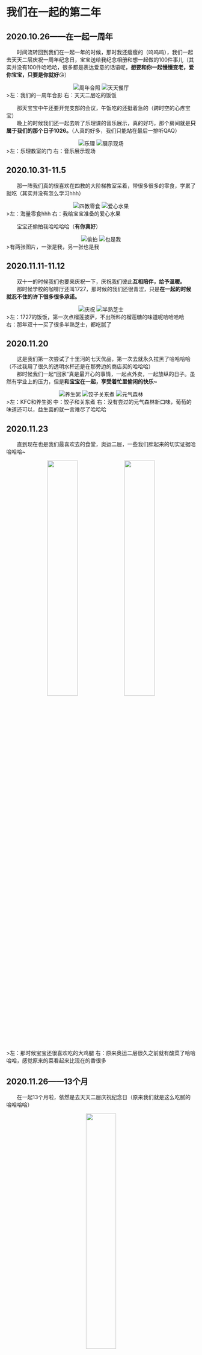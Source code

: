 # 我们在一起的第二年
## 2020.10.26——在一起一周年
&emsp;&emsp;时间流转回到我们在一起一年的时候，那时我还瘦瘦的（呜呜呜），我们一起去天天二层庆祝一周年纪念日，宝宝送给我纪念相册和想一起做的100件事儿（其实并没有100件哈哈哈，很多都是表达爱意的话语呢，**想要和你一起慢慢变老，爱你宝宝，只要是你就好**😘）
<div style="text-align:center">
  <img src="https://raw.githubusercontent.com/tlc191026/tlc191026.github.io/master/img/second/2020.10.26周年合照.jpg" alt="周年合照" style="max-width:40%; display:inline-block">
  <img src="https://raw.githubusercontent.com/tlc191026/tlc191026.github.io/master/img/second/2020.10.26天天餐厅.jpg" alt="天天餐厅" style="max-width:40%; display:inline-block">
</div>
>左：我们的一周年合影 右：天天二层吃的饭饭  

&emsp;&emsp;那天宝宝中午还要开党支部的会议，午饭吃的还挺着急的（跨时空的心疼宝宝）  
&emsp;&emsp;晚上的时候我们还一起去听了乐理课的音乐展示，真的好巧，那个房间就是**只属于我们的那个日子1026。**（人真的好多，我们只能站在最后一排听QAQ）
<div style="text-align:center">
  <img src="https://raw.githubusercontent.com/tlc191026/tlc191026.github.io/master/img/second/2020.10.26乐理.jpg" alt="乐理" style="max-width:40%; display:inline-block">
  <img src="https://raw.githubusercontent.com/tlc191026/tlc191026.github.io/master/img/second/2020.10.26展示现场.jpg" alt="展示现场" style="max-width:40%; display:inline-block">
</div>
>左：乐理教室的门 右：音乐展示现场

## 2020.10.31-11.5
&emsp;&emsp;那一阵我们真的很喜欢在四教的大阶梯教室呆着，带很多很多的零食，学累了就吃（其实并没有怎么学习hhh）
<div style="text-align:center">
  <img src="https://raw.githubusercontent.com/tlc191026/tlc191026.github.io/master/img/second/2020.10.31-11.5四教零食.jpg" alt="四教零食" style="max-width:30%; display:inline-block">
  <img src="https://raw.githubusercontent.com/tlc191026/tlc191026.github.io/master/img/second/2020.10.31-11.5爱心水果.jpg" alt="爱心水果" style="max-width:40%; display:inline-block">
</div>
>左：海量零食hhh 右：我给宝宝准备的爱心水果

&emsp;&emsp;宝宝还偷拍我哈哈哈哈（**有你真好**）
<div style="text-align:center">
  <img src="https://raw.githubusercontent.com/tlc191026/tlc191026.github.io/master/img/second/2020.10.31-11.5偷拍.jpg" alt="偷拍" style="max-width:40%; display:inline-block">
  <img src="https://raw.githubusercontent.com/tlc191026/tlc191026.github.io/master/img/second/2020.10.31-11.5也是我.jpg" alt="也是我" style="max-width:40%; display:inline-block">
</div>
>有两张图片，一张是我，另一张也是我

## 2020.11.11-11.12
&emsp;&emsp;双十一的时候我们也要来庆祝一下，庆祝我们彼此**互相陪伴，给予温暖。**  
&emsp;&emsp;那时候学校的咖啡厅还叫1727，那时候的我们还很青涩，只是**在一起的时候就忍不住的许下很多很多承诺。**
<div style="text-align:center">
  <img src="https://raw.githubusercontent.com/tlc191026/tlc191026.github.io/master/img/second/2020.11.11-11.12庆祝.jpg" alt="庆祝" style="max-width:40%; display:inline-block">
  <img src="https://raw.githubusercontent.com/tlc191026/tlc191026.github.io/master/img/second/2020.11.11-11.12半熟芝士.jpg" alt="半熟芝士" style="max-width:40%; display:inline-block">
</div>
>左：1727的饭饭，第一次点榴莲披萨，不出所料的榴莲糖的味道呢哈哈哈哈  
右：那年双十一买了很多半熟芝士，都吃腻了

## 2020.11.20
&emsp;&emsp;这是我们第一次尝试了十里河的七天优品，第一次去就永久拉黑了哈哈哈哈（不过我用了很久的透明水杯还是在那旁边的商店买的哈哈哈）  
&emsp;&emsp;那时候我们一起“回家”真是最开心的事情，一起点外卖，一起放纵的日子。虽然有学业上的压力，但是**和宝宝在一起，享受着忙里偷闲的快乐~**
<div style="text-align:center">
  <img src="https://raw.githubusercontent.com/tlc191026/tlc191026.github.io/master/img/second/2020.11.20养生粥.jpg" alt="养生粥" style="max-width:30%; display:inline-block">
  <img src="https://raw.githubusercontent.com/tlc191026/tlc191026.github.io/master/img/second/2020.11.20饺子关东煮.jpg" alt="饺子关东煮" style="max-width:30%; display:inline-block">
  <img src="https://raw.githubusercontent.com/tlc191026/tlc191026.github.io/master/img/second/2020.11.20元气森林.jpg" alt="元气森林" style="max-width:23%; display:inline-block">
</div>
>左：KFC和养生粥  
中：饺子和关东煮  
右：没有尝过的元气森林新口味，葡萄的味道还可以，益生菌的就一言难尽了哈哈哈

## 2020.11.23
&emsp;&emsp;直到现在也是我们最喜欢去的食堂，奥运二层，一些我们胖起来的切实证据哈哈哈哈~
<center>
    <img src = "http://r.photo.store.qq.com/psc?/V13biTRq036Exl/bqQfVz5yrrGYSXMvKr.cqbJL2gOv*ovSJWE0MPU2jwezBP2IPEWhS3c*rbD.ZLxFnBzHeUMsOojaGmPUkoleyQIruU5RWOyNuhZrlNBOmVY!/r" width = "40%">
    <img src = "http://r.photo.store.qq.com/psc?/V13biTRq036Exl/bqQfVz5yrrGYSXMvKr.cqbJL2gOv*ovSJWE0MPU2jwe9eUTS0D*PtLhqkiRX93nfPIshG*bpU1CUWm5VMISbslNJLyvJKCyzTpZshKRRfik!/r" width = "40%">
</center>
>左：那时候宝宝还很喜欢吃的大鸡腿  
右：原来奥运二层很久之前就有酸菜了哈哈哈哈，感觉原来的菜看起来比现在的香很多

## 2020.11.26——13个月
&emsp;&emsp;在一起13个月啦，依然是去天天二层庆祝纪念日（原来我们就是这么吃腻的哈哈哈哈）
<center>
    <img src = "http://r.photo.store.qq.com/psc?/V13biTRq036Exl/bqQfVz5yrrGYSXMvKr.cqa5QWYTK0cE2zxCpHp3MiStAHNEvn*fNhPHIb.iVVc4H.A4ZivDC2PcbD1nCiIvYUx33INZ3lWP2BulbMwu9mnk!/r" width = "40%">
</center>
>京酱肉丝还不错，不过是甜口的

## 2020.11.27
&emsp;&emsp;送宝宝回家，在昌平东关的京嘴儿一起吃晚饭，之后在那里发生了很多故事呢。
<center>
    <img src = "http://r.photo.store.qq.com/psc?/V13biTRq036Exl/bqQfVz5yrrGYSXMvKr.cqa5QWYTK0cE2zxCpHp3MiSskWML.6GJDKaSK2L5CAGRz279oolDLO*WyOrxYpeJhkcUelOd.*hUYB.Rc0IXyPXE!/r" width = "40%">
</center>
>我还挺喜欢吃炸鸡腿的哈哈哈哈，记得当时宝宝很想吃煎饼，刚好它那儿就有！

## 2020.12.4-12.6
&emsp;&emsp;回家happy哈哈哈哈，距离上一次的时间很近，是我们当时最喜欢去的盒子阳光大床，**一张小圆桌，创造了无数美好的回忆~**
<center>
    <img src = "http://r.photo.store.qq.com/psc?/V13biTRq036Exl/bqQfVz5yrrGYSXMvKr.cqa5QWYTK0cE2zxCpHp3MiSt8hAWpc1rv*ZlasxtGSPzzHIC6P9hvn4byGTn0Aphi7gD3wCWxttG7Gb1870GRGh0!/r" width = "45.5%">
    <img src = "http://r.photo.store.qq.com/psc?/V13biTRq036Exl/bqQfVz5yrrGYSXMvKr.cqZ*qcK5vasiDtPXMlYPjI*Ha9D3c2xCstqKDtnKvDZw6NXboPe15VYJVKxcp1uymVBWH3kxwXIv8*LJgC.nELOc!/r" width = "45.5%"><br/>
    <img src = "http://r.photo.store.qq.com/psc?/V13biTRq036Exl/bqQfVz5yrrGYSXMvKr.cqZ*qcK5vasiDtPXMlYPjI*EQ.mrNgyYZV1iy74pmlLBbPihbNaZ0prO3V1qN2IQoOfUdG1*qJZLF1LLJ7eKo.SM!/r" width = "30%">
    <img src = "http://r.photo.store.qq.com/psc?/V13biTRq036Exl/bqQfVz5yrrGYSXMvKr.cqZ*qcK5vasiDtPXMlYPjI*GfswmxySj2tIdP.YN.esnbDo0K4rPYW.5H5hix01cb6cQc8wvdpum5BQUnlIJAcgQ!/r" width = "30%">
    <img src = "http://r.photo.store.qq.com/psc?/V13biTRq036Exl/bqQfVz5yrrGYSXMvKr.cqZ*qcK5vasiDtPXMlYPjI*FBXfHClG1LBu6zSiYTcyur.UTqQyH*gfvVoKHKp8aaZN3DxCY7vuQyXR8FFWlsE5c!/r" width = "30%">
</center>
>左上：最喜欢吃的极度披萨，榴莲披萨yyds  
右上：猜猜是哪个大冤种花了100元买了一盒草莓，原来是我们自己哈哈哈  
左下：关东煮和麻辣烫！冬天就是要吃点热热带汤的嘻嘻~  
下中：炸鸡和鸡肉卷，最近宝宝还馋鸡肉卷了，但是那间店找不到了😭  
右下：甜品和奶茶，这家店一般般啦，还是后来在昌平点的那个榴莲千层好吃！

## 2020.12.7
&emsp;&emsp;平平无奇的日子我们也会想个理由一起去吃顿好的，因为**和宝宝在一起的每一天都值得纪念！**
<center>
    <img src = "http://r.photo.store.qq.com/psc?/V13biTRq036Exl/bqQfVz5yrrGYSXMvKr.cqcCabuX.Daqxf2SAMzJf473YA9RZ*4YsL9y75*OwjX.s9wg.DEfhOxgo4*acjFHPysFjbW7Sj9ShPsFc2CQYx6I!/r" width = "40%">
</center>
>素丸子，酸汤肥牛和红烧排骨，宝宝很喜欢红烧排骨里的笋哈哈哈哈

## 2020.12.26——14个月
&emsp;&emsp;在一起14个月啦，虽然没有在空间上在一起，但是我感觉**我们的灵魂早已跨过了漫长的路途交织在一起~**
<center>
    <img src = "https://kssh2thumb.xmssdn.micloud.mi.com/2/1595215017082/get_thumbnail?sig=bmUY_9nSTxG1_JFbpbzSFqpfItM&data=cLPBvBHQyjPQv-TxzZIMppigk-tQyQRAu6L9TqHmOMTEIPUIDaLu95FxHtdOvXmpURYEVG6I9oP4ROnik3ZvL4_AuIE7NLcfUanuxpJdA-rYpFUNrNwPXm3kRV1DsnsAeC2Unu-8r9El8W2KYzqdTLx8STbWF3kVBcodggOG9eOpD9lK5S1Onrsn1AeS_HR5bZb63dd49nft35e6lt3CFQgVQOo7z2mb3zeXJkuzQdyB6MEY54s-il7HTkuHqsa_yFqSyt-Mt-oLskOZTRnEuh2Q1mvC7e4HTLSXrT7bSSKakBHr1GJQ4Vcg4LK0cDELiOqC4y5VwvE&ts=1666831718939&w=1080&h=1080&r=0&_cachekey=4dea55c7074ca0a6dc3680af8047843f" width = "30%">
</center>
>我们一起研究qq视频的搞怪特效哈哈哈哈哈

## 2021.2.15  
 &emsp;&emsp;宝宝第一次见我的哥哥嫂嫂们，那时候我就已经下定决心这辈子都要和宝宝在一起（我记得我没有和宝宝说过，那时候我的哥哥们问我是不是认真的想走下去，我特别坚定的说是哈哈哈哈）
<center>
    <img src = "http://r.photo.store.qq.com/psc?/V13biTRq036Exl/bqQfVz5yrrGYSXMvKr.cqfSAvdBGHxgM1GZKEuXes7Z7vx4VlYS2JAz8p3GjSHV.el3oJ9HwsSbkLMeUGIcCnC8dbhyfgSot4Uif0cwOjPM!/r" width = "40%">
    <img src = "http://r.photo.store.qq.com/psc?/V13biTRq036Exl/bqQfVz5yrrGYSXMvKr.cqfSAvdBGHxgM1GZKEuXes7b2OGkIIbUWY3Fv57MnrWydBeJnoFIDvs56iyUgV3P9EhqvdmLyUT7M4ZZu82sk7X0!/r" width = "40%">    
</center>
>左：这是我哥哥的店旁边的那条街，人群熙熙攘攘，市井气息非常的浓郁，就仿佛我们也是融入其中的一部分，一对老夫老妻hhh
右：下午我们还一起去唱了歌（绝美宝宝，斯哈斯哈）

## 2021.2.18
&emsp;&emsp;那段时间我们在过年的氛围中，还没有那么大的考研压力，每天都过得无忧无虑好不开心。娜娜带着咱们一起玩起了吃鸡，宝宝被带的瘾还挺大的哈哈哈，几乎每天都要玩。
<center>
    <img src = "http://r.photo.store.qq.com/psc?/V13biTRq036Exl/bqQfVz5yrrGYSXMvKr.cqRzIwvWLGesVMhdGamjDS5ZfCjo1a7hj1GK6P.ofF6uczsZPabrKhofyt6RmPK*Ga844qPSs.cJGpcwZ822Bu*c!/r" width = "50%">
</center>
>我们在双人合作中第一次吃鸡！（卧龙凤雏请求出战哈哈哈哈）

## 2021.2.21
&emsp;&emsp;一起去滑雪喽！也是我第一次去滑雪，拍了很多好看的照片，以后我们还要一起征服更多的雪场hhh（连中级场摔倒了都要宝宝扶起来的桐桐突然豪言壮志哈哈哈）
<center>
    <img src = "http://r.photo.store.qq.com/psc?/V13biTRq036Exl/bqQfVz5yrrGYSXMvKr.cqdOYA4mlAllhfqmWqdibuXhu2YBAMnWVv.UIxmDQgUhLhMQeHWOdDTkyIUuL3D60c8XWWgUDifjd5.QPXpGKEho!/r" width = "40%">
    <img src = "http://r.photo.store.qq.com/psc?/V13biTRq036Exl/bqQfVz5yrrGYSXMvKr.cqWIKhzIMSSvCfhQLhID9WYIaVvTHRTfhZ4ZtAWq*8A6.c8rGRuGeIyRXI45c6zEn*iIE8Tq4HPgbmEzIrLP7YG0!/r" width = "40%">    
</center>
>我们在滑雪场的合照，被太阳照着睁不开眼睛哈哈哈哈哈🤣

## 2021.2.28
&emsp;&emsp;给宝宝买的爱心辣条礼包（没想到宝宝很快就吃完了😂）
<center>
    <img src = "http://r.photo.store.qq.com/psc?/V13biTRq036Exl/bqQfVz5yrrGYSXMvKr.cqa7fk6OBhjxAxSVKvkp3IvSYVeyW7rGh1GkR4JJzbEjX4uyH2ycC9s7Kg2KP3KyUnUGFu8u367e2xqKgTYwYJME!/r" width = "50%">
</center>
>卫龙辣条大礼包👍

## 2021.3.21
&emsp;&emsp;在一起512天，我非要说是二进制的整数，要庆祝一下，就拉着宝宝来天天二层吃饭饭啦哈哈哈哈哈～
<center>
    <img src = "http://r.photo.store.qq.com/psc?/V13biTRq036Exl/bqQfVz5yrrGYSXMvKr.cqcCabuX.Daqxf2SAMzJf472AuD7jOs3Vvl0KVjjJMJbPUwtFiu.s2vVkTt517QYxF59VEbTxJLxEQTd5aGFXS10!/r" width = "10.1%">
    <img src = "http://r.photo.store.qq.com/psc?/V13biTRq036Exl/bqQfVz5yrrGYSXMvKr.cqcCabuX.Daqxf2SAMzJf470bDpp.Q0HAKnpa47qtRN7W2i3cyIv9IdATnBURBY9ngyhKhzX9ZBVQATR7az8dne4!/r" width = "50%">
</center>
>第一次也是最后一次吃天天二层的烧烤

## 2021.3.26－3.28——17个月
&emsp;&emsp;回家喽，庆祝在一起17个月，点外卖看剧的快乐时光  
&emsp;&emsp;这也是我们第一次来如家华驿，直接种草，之后也来了不少次
<center>
    <img src = "http://r.photo.store.qq.com/psc?/V13biTRq036Exl/bqQfVz5yrrGYSXMvKr.cqcZkFiXcZkAusGF1.AzQPl2uf4YL765A5MR3I6VjNnQaQY9Ayi5HN5eplyBdf.XyUWS.XDgubhOhofbZdWdvARU!/r" width = "40%">
    <img src = "http://r.photo.store.qq.com/psc?/V13biTRq036Exl/bqQfVz5yrrGYSXMvKr.cqcZkFiXcZkAusGF1.AzQPl0mSD2IFbJ0LTZkOCeSBmF650b5btxiXX.*HfdbDqYxMNvhqol*Q*Tez37G3L0Pli8!/r" width = "40%"></br>
    <img src = "http://r.photo.store.qq.com/psc?/V13biTRq036Exl/bqQfVz5yrrGYSXMvKr.cqcZkFiXcZkAusGF1.AzQPl14WG0sabUvGw1ex51oPWzF0zsp.91htqvBtOzF5TOaIUUqjoqAHBL3vUBAJxJDM7w!/r" width = "40%">
    <img src = "http://r.photo.store.qq.com/psc?/V13biTRq036Exl/bqQfVz5yrrGYSXMvKr.cqcZkFiXcZkAusGF1.AzQPl1ErRqvwaMLmJvkibsefXV9NJkGBRg3NST05XrcYiLWssFu0GRZr8R53CXXrtXx52U!/r" width = "40%">
</center>

## 2021.3.28——520天
&emsp;&emsp;庆祝在一起520天！  
&emsp;&emsp;去1727吃饭饭啦～
<center>
    <img src = "http://r.photo.store.qq.com/psc?/V13biTRq036Exl/bqQfVz5yrrGYSXMvKr.cqdtCaFeZ.6jtvdinfX2Fb1H07WY4sIODYvTJEQx82zZT9p322RwIrxYsrGHTCmh78kPu2ELm5MIOmd.Jq7r4zUQ!/r" width = "50%">
</center>
>最爱的蘑菇汉堡，和蘑菇鸡肉欧姆蕾！不过再也吃不到了😭

## 2021.3.29——521天
&emsp;&emsp;萨纳河畔，左岸的咖啡。你手一杯，品尝我的美。留下唇印的嘴🎶  
&emsp;&emsp;花店玫瑰，名字写错谁。告白气球，飞吹到对街。微笑在天上飞🎶（老实说，是不是跟着唱了起来哈哈哈哈）  
&emsp;&emsp;在一起521天啦！！！  
&emsp;&emsp;给宝宝了一个小惊喜，第一次送宝宝玫瑰花。（虽然她送了我玫瑰花，但昨晚我真的没睡她🎶脑海里咋都是奇怪的音乐闪过哈哈哈哈哈哈）  
<center>
    <img src = "http://r.photo.store.qq.com/psc?/V13biTRq036Exl/bqQfVz5yrrGYSXMvKr.cqVqUH5WUirKJSc9POC.*58DrIweY6Z*Md9hPCYtGwwC0i5fawwwtDgSSMgguD*XX0h5agmlY*Knf0mPkJFaSe6k!/r" width = "40%">
    <img src = "http://r.photo.store.qq.com/psc?/V13biTRq036Exl/bqQfVz5yrrGYSXMvKr.cqfSAvdBGHxgM1GZKEuXes7Yr65kjlAk*322BT3QavMUiRVX8NXhUjV0EsXSd0gUL6IwXYpSfYvZbZf297.AqBSQ!/r" width = "40%">    
</center>
>左：第一次给宝宝送玫瑰花，宝宝说之后再也不要买了🤣  
右：味多美小熊猫蛋糕，味道还不错

## 2021.4.2
&emsp;&emsp;芜湖，送宝宝回家啦。在东关的味多美买了樱花新品~
<center>
    <img src = "http://r.photo.store.qq.com/psc?/V13biTRq036Exl/bqQfVz5yrrGYSXMvKr.cqfSAvdBGHxgM1GZKEuXes7ZgKYsW1HE4be3EcZ8M0ny23ij8u47rPDL6psW6eJN6.6CQVVdnVPPTbAFNeN9SkK8!/r" width = "50%">
</center>
>味多美的樱花🌸制品一点也不好吃😭

## 2021.4.6
&emsp;&emsp;第二次打卡action咖啡厅，吃到了好吃的牛排~
<center>
    <img src = "http://r.photo.store.qq.com/psc?/V13biTRq036Exl/bqQfVz5yrrGYSXMvKr.cqRzIwvWLGesVMhdGamjDS5YoAgZd09ReFE4oO0rpsy7vArKni2WtZp4CyM1cP4JZ1OAU3Vn8gML4ygwX8KjDu0U!/r" width = "30%">
    <img src = "http://r.photo.store.qq.com/psc?/V13biTRq036Exl/bqQfVz5yrrGYSXMvKr.cqRzIwvWLGesVMhdGamjDS5Yvjje5C4IbUxHmp9AJoyIDOVZa2j82Vr2n.yytjO6B9SIIZIc30yyaGtFiLdxSbo8!/r" width = "30%"></br>
    <img src = "http://r.photo.store.qq.com/psc?/V13biTRq036Exl/bqQfVz5yrrGYSXMvKr.cqRzIwvWLGesVMhdGamjDS5ZvQqdcJcdWKLA6Qjxe4Fqi5pUu73efEpQdhyai7hVLoLymtnOHXSo*jNEtuYYNkRk!/r" width = "60%"></br>
    <img src = "http://r.photo.store.qq.com/psc?/V13biTRq036Exl/bqQfVz5yrrGYSXMvKr.cqRzIwvWLGesVMhdGamjDS5YRdzMEKyKXszpXAYuREcjKgNQGDHA6AAeZor6JqsEQfNFWQif5vydDQU78IyflhEI!/r" width = "30%">
    <img src = "http://r.photo.store.qq.com/psc?/V13biTRq036Exl/bqQfVz5yrrGYSXMvKr.cqa6q63IMXi9MPF2fCYH0ibZQiJArHaPaRVzbewY7xv.uO6CwM.v7i40gEPTujf7HqvJZAO4fTKb3hh.KTFwYzx0!/r" width = "30%"></br>
    <img src = "http://r.photo.store.qq.com/psc?/V13biTRq036Exl/bqQfVz5yrrGYSXMvKr.cqa6q63IMXi9MPF2fCYH0ibbtKHaanVJcprJwcxmQGf.xtz*rQNYU*dfyyTQnjqWsZlIckiKdxB6T8R.yLaSWFk8!/r" width = "30%">
    <img src = "http://r.photo.store.qq.com/psc?/V13biTRq036Exl/bqQfVz5yrrGYSXMvKr.cqa6q63IMXi9MPF2fCYH0ibbYT2c32j.j0NdEYFWGiwpaPQJSREC5Sik6zbdbHPnunGWH0L8frmMLL8wDLqFQ758!/r" width = "30%">
</center>
>他家的小食拼盘给的量真的很多，而且味道相当不错呢~

## 2021.4.13
&emsp;&emsp;美食园二层的炒酸奶，那天咱们坐在那儿等了一个小时才吃上hhh
<center>
    <img src = "http://r.photo.store.qq.com/psc?/V13biTRq036Exl/bqQfVz5yrrGYSXMvKr.cqRzIwvWLGesVMhdGamjDS5bRiCOIGs49VJ*ZzYxB1YZtJYN4dNQUz4MIxoS.HrYnj51j48cGad2bdSak2ynmmXs!/r" width = "20%">
</center>
>美味值得等待！之后宝宝经常会馋炒酸奶哈哈哈哈

## 2021.4.26——18个月
&emsp;&emsp;18个月啦，我们还是选择了去天天二层庆祝哈哈哈哈，熟悉的番茄牛腩
<center>
    <img src = "http://r.photo.store.qq.com/psc?/V13biTRq036Exl/bqQfVz5yrrGYSXMvKr.cqbfbdWZjmHAZOziCxGOxhY0nZDO5Qv6PvJPhi2F5ujKfj3NRXLionAvgp8LmyyYKyXppQXl6jU34GhX3Nu8RCko!/r" width = "50%">
</center>
>还有我超喜欢的素丸子！

## 2021.5.7-5.9
&emsp;&emsp;第一次去尝试喆啡，下了地铁之后走了好远，不过环境确实很不错呢~
<center>
    <img src = "http://r.photo.store.qq.com/psc?/V13biTRq036Exl/bqQfVz5yrrGYSXMvKr.cqSylFewQZtHXl2XCWFvNuAooSEsYxkjuYJPm1cKsXImT3qG52Wm36z0EcVPqNN0cT5b981tp0*1IFyG*LEYpBJM!/r" width = "40%">
    <img src = "http://r.photo.store.qq.com/psc?/V13biTRq036Exl/bqQfVz5yrrGYSXMvKr.cqeplIz7Dh3SI36NF.9wt5jlsfez*ORtLXDqOojGrwQ6lJiIgEpRH6FcR7rBmLoJ5HV**fwTB7j9VZgSZq6SxJxQ!/r" width = "40%">
    <img src = "http://r.photo.store.qq.com/psc?/V13biTRq036Exl/bqQfVz5yrrGYSXMvKr.cqeplIz7Dh3SI36NF.9wt5jm.rTYVoTQfVMPKAmMm7a.xi8iipyVumEgveImDhUXYbpGs*QRbNeTgy8u*MbdIDjA!/r" width = "8.1%"><br/>
    <img src = "http://r.photo.store.qq.com/psc?/V13biTRq036Exl/bqQfVz5yrrGYSXMvKr.cqeplIz7Dh3SI36NF.9wt5jnR.ukiN2MJ2xF5w*qpOO*qAuZlVKBpDPEDQYKM6Xb65MAEnYcMvR16.m2Bs1nWSdA!/r" width = "45%">
    <img src = "http://r.photo.store.qq.com/psc?/V13biTRq036Exl/bqQfVz5yrrGYSXMvKr.cqeplIz7Dh3SI36NF.9wt5jmxpO7emRKsY924EeYjl4D52lXGKhJWrZL2fOmIZ.KWEnnVJbLtZ2YEWytRXUEh0eg!/r" width = "45%"><br/>
    <img src = "http://r.photo.store.qq.com/psc?/V13biTRq036Exl/bqQfVz5yrrGYSXMvKr.cqeL1NDRyUeRIlTQteG9kW6b1Y7E.KcubsQJMDB8TVJ0S1zan5pgF7uoxXcLpCYI7ixA7MWpdM90rO3lgXIQNeWw!/r" width = "45%">
    <img src = "http://r.photo.store.qq.com/psc?/V13biTRq036Exl/bqQfVz5yrrGYSXMvKr.cqeL1NDRyUeRIlTQteG9kW6Y595cJgoqVD0L1rEz24U1bPihr9WFb97rgM0QGZvqrcOkc4UdJGPzS4Al9lVyycjo!/r" width = "45%">
</center>
>放纵的日子真让人怀念呀，我们还去护国寺小吃喝了豆汁儿吃了焦圈~

## 2021.5.16
&emsp;&emsp;我们似乎发现了省钱小妙招，又去了另一家喆啡哈哈哈哈，这家就是那个双床有床特别好的那个
<center>
    <img src = "http://r.photo.store.qq.com/psc?/V13biTRq036Exl/bqQfVz5yrrGYSXMvKr.cqSylFewQZtHXl2XCWFvNuAqqGR688.APq4j4nwp4o1HSGsl*jIZTDT9.ExbskWocawgfbT.3Kantk2jKpQk.8xs!/r" width = "10.1%">
    <img src = "http://r.photo.store.qq.com/psc?/V13biTRq036Exl/bqQfVz5yrrGYSXMvKr.cqV1a6P.VeQPsNivHGhuqodQYG6mhxx8ukok5ZG6lKuuzOgqkMlKPXkCnuzCdtja4sLEmAjr6D7dx856cjX6537E!/r" width = "50%">    
</center>
>回学校的路上路过了麦当劳，宝宝馋了想吃甜筒哈哈哈哈

## 2021.5.17
&emsp;&emsp;勤劳小桐，爱心水果服务嘻嘻🥰
<center>
    <img src = "http://r.photo.store.qq.com/psc?/V13biTRq036Exl/bqQfVz5yrrGYSXMvKr.cqV1a6P.VeQPsNivHGhuqodQqTV8mPG9XS3*XXpu.Ah8z9M55ySJNrqYaBHISEJDCmTJ0ntYBWDV8AHJ8Ksex7NM!/r" width = "10.1%">
    <img src = "http://r.photo.store.qq.com/psc?/V13biTRq036Exl/bqQfVz5yrrGYSXMvKr.cqSylFewQZtHXl2XCWFvNuArV0KRpZR32UByyTnwMIwqS1oHybyMws5K6e6o0K3Hi6bYnb4zptP9o7WrcbQg53Sc!/r" width = "50%">    
</center>
>饭盒老演员了，一直用到了现在hhh

## 2021.5.19
&emsp;&emsp;一起去礼堂听相声，除了后来考研那一阵比较忙，传笑堂的相声咱们基本上每一次都不会落下~
<center>
    <img src = "http://r.photo.store.qq.com/psc?/V13biTRq036Exl/bqQfVz5yrrGYSXMvKr.cqSylFewQZtHXl2XCWFvNuAoUseMLNrSRCd76XZmc9NxASGvx9azbJF6NmQ8d9z0r2tOa0dCWvmTI09V7BY0do7A!/r" width = "50%">
</center>
>这一次还请到了知名相声演员，虽然我们都不知道他叫什么，但是精彩的演出都留存在了记忆里

## 2021.5.23
&emsp;&emsp;在昌平东关找到的相当不错的韩式烤肉，下次还要去那里吃！
<center>
    <img src = "http://r.photo.store.qq.com/psc?/V13biTRq036Exl/bqQfVz5yrrGYSXMvKr.cqXBvEYKVRnsM.YXCWcj6jMADx9Rjdp3XzXa5fud62LozwTgEjp6hB40HeP8qyYGQX2hbmddncKB1wRzzw6hmRxY!/r" width = "50%">
</center>
>这家店叫韩国肉先生，码住了！

## 2021.5.26——19个月
&emsp;&emsp;19个月的纪念日是我们和班长一起度过的，去火锅林吃火锅（这家火锅店宝宝评价最高的是小西红柿哈哈哈哈），还一起去KTV唱歌，**有宝宝陪伴在身边，无论干什么事情都会感到很开心啦~**
<center>
    <img src = "http://r.photo.store.qq.com/psc?/V13biTRq036Exl/bqQfVz5yrrGYSXMvKr.cqcZkFiXcZkAusGF1.AzQPl0RGBKOTaOQkAH5FUk0gM6fRNejyfBAZba7bvUkRfxRvY*d6sNXXzLzDbXAlcaxqAo!/r" width = "40%">
    <img src = "http://r.photo.store.qq.com/psc?/V13biTRq036Exl/bqQfVz5yrrGYSXMvKr.cqcZkFiXcZkAusGF1.AzQPl2T0MgCzmlGS0Iait*ySCXyOUDS0y*.swNBtYhg8Xd4QEfXdz9XiZ7ZTi4Jg3eQFDA!/r" width = "40%">    
</center>
>左：火锅林，辣锅是现炒的，特别的香  
右：告白气球，班长应该是吃饱了哈哈哈

## 2021.6.2
&emsp;&emsp;今天是喜欢宝宝的第1000天啦！！！一起来天天二层庆祝~
<center>
    <img src = "http://r.photo.store.qq.com/psc?/V13biTRq036Exl/bqQfVz5yrrGYSXMvKr.cqYlwqZpXc6O6BoaHhzW31B0nBFvrEOOjpHmW3PlaQrdGRScMDOEtrbe934ivczPAphv8SUyKCdaewedtI6tU*N4!/r" width = "50%">
</center>
>一不小心就点了三个小锅烧的菜哈哈哈哈

## 2021.6.6
&emsp;&emsp;来接宝宝会学校，在昌平东关的KFC吃晚饭，给宝宝带了我妈咪包的粽子~
<center>
    <img src = "http://r.photo.store.qq.com/psc?/V13biTRq036Exl/bqQfVz5yrrGYSXMvKr.cqWo0IbM5hztSV1Vt7E4HWz8ArfQhVZNaOHrwj5gM3jPEnZccNy9uTrK2uYnQkX4V493TVwOtFoneDYQWbWYdPW0!/r" width = "50%">
</center>
>宝宝说我妈咪包的粽子特别好吃，等之后端午节还要一起吃粽子~

## 2021.6.10
&emsp;&emsp;忙里偷闲又来听相声啦！宝宝当时还希望有机会我们可以登台演出，这个dream我记下啦，**总有一天一定会实现哒！**
<center>
    <img src = "http://r.photo.store.qq.com/psc?/V13biTRq036Exl/bqQfVz5yrrGYSXMvKr.cqe5jZMm3oSKH9XRUbu6OC4W7IPWlvYWUeSPcQPOSFDYoyB9qM9riut2CyCUZ1LTgkI43*rC8Yp3OblplxaovWzY!/r" width = "50%">
</center>

## 2021.6.20
&emsp;&emsp;听闻M记新品，遂往。酸笋汉堡味道极佳（宝宝评价之，爱螺蛳粉者必爱之）。杨枝甘露麦旋风宝宝不喜，故桐桐食之。
<center>
    <img src = "http://r.photo.store.qq.com/psc?/V13biTRq036Exl/bqQfVz5yrrGYSXMvKr.cqS7TNYBNEGMK31bAb3PULXJpXE8qf9alLAoUzoQhlEuGbUEvtcpy*J63DEoCe9welqnMfKFog.W6op*OlkzoKAE!/r" width = "10.1%">
    <img src = "http://r.photo.store.qq.com/psc?/V13biTRq036Exl/bqQfVz5yrrGYSXMvKr.cqS7TNYBNEGMK31bAb3PULXKZp4Mo2lNh4j942sDkCZq.Snt9PIM3XEDpZH3e3GVDTZlMTcfMeKrlK6NG9S7.uag!/r" width = "50%">    
</center>
>M记比开封菜要便宜不少，不过开封菜有我爱吃的吮指原味鸡，所以宝宝每次都会和我一起去开封菜哈哈哈，**爱你宝宝**

## 2021.6.26——20个月
&emsp;&emsp;**从前的时光走得慢，一生只够爱一个人。慢慢也觉得宝宝就是我人生中那个唯一，感觉就像在飞速流转的时间中撑起了一把伞，一把可以抵御岁月流逝，时光荏苒的保护伞，让我们的爱情在这个浮躁的社会里，慢慢的，纯真的走下去~**
<center>
    <img src = "http://r.photo.store.qq.com/psc?/V13biTRq036Exl/bqQfVz5yrrGYSXMvKr.cqZ*qcK5vasiDtPXMlYPjI*Evgi7yokkkWOBf0akLUuQDm8AdJAHwrAAa2xBdwsLr2NoekWt.c.6.v4OExiBb46c!/r" width = "50%">
</center>
>文绉绉的扯完了，这里是注释小桐。在透过盒子空间诺大的落地窗照射的阳光下，吃着我们最爱吃的极度披萨，幸福也不过如此吧~

## 2021.6.27
&emsp;&emsp;爱情就是和你在一起，一日三餐
<center>
    <img src = "http://r.photo.store.qq.com/psc?/V13biTRq036Exl/bqQfVz5yrrGYSXMvKr.cqdraC7vXg5OVHR*KXg9BQfAN6dDXWvk7IwqtLCV91jIQWWQChJTvOWqES9GXX*o9BmdMpcjghHCBb4JDGCT2fks!/r" width = "50%">
</center>
>罕见的我们能早起吃早餐哈哈哈

## 2021.7.2
&emsp;&emsp;第一次去欢乐谷垡头的汉庭，这里也成为了我们后来不二的选择
<center>
    <img src = "http://r.photo.store.qq.com/psc?/V13biTRq036Exl/bqQfVz5yrrGYSXMvKr.cqXGmYbh.CBjKBy2TbayftcTc*JharoUNFLrk92Xo8U4bkC3DG8A9piGP*R7Xufkx4vu0TinMVQsmmKml3EyPY3o!/r" width = "30%">
    <img src = "http://r.photo.store.qq.com/psc?/V13biTRq036Exl/bqQfVz5yrrGYSXMvKr.cqXGmYbh.CBjKBy2TbayftcS0Ok9jW.kT2I5BFJpYNBDBKvFvyZtxxyWZttsYZARzTirj5ZZ3TvtCmIoLq5ceEpk!/r" width = "30%">    
    <img src = "http://r.photo.store.qq.com/psc?/V13biTRq036Exl/bqQfVz5yrrGYSXMvKr.cqXGmYbh.CBjKBy2TbayftcSEHF9D8a.dfN1xZuLLZXJT5cUjPR9O4cFOE7ML0sHmDrFYJTC2m.H9Aqr3A85wo3o!/r" width = "30%">    
</center>
>楼下的南城香居然有麻小，果断下单，不过味道属实是一般

## 2021.7.3
&emsp;&emsp;突然馋天天二层的饺子了，虽然不是啥重要的纪念日，但是我们还是来天天二层庆祝哈哈哈
<center>
    <img src = "http://r.photo.store.qq.com/psc?/V13biTRq036Exl/bqQfVz5yrrGYSXMvKr.cqXGmYbh.CBjKBy2TbayftcTGfnVHbROWNaI6vEdCWDqZA3q.mgAvzKQ5JyJUajH3nH9zl885uSwwLRzlDOWezXY!/r" width = "50%">
</center>

## 2021.7.5
&emsp;&emsp;合生汇的一家蛋堡店，馋了好久，但是其实味道一般般
<center>
    <img src = "http://r.photo.store.qq.com/psc?/V13biTRq036Exl/bqQfVz5yrrGYSXMvKr.cqT9Rg90ocyz.X3cZtq7EiCu2hz2FOirzrdZDk9nZVk1g*88K1QBcB0QPJwUafF2403zyu5Cj3r7b156dVsYa6J4!/r" width = "50%">
</center>
>吐槽人格桐桐：怪不得现在已经开不下去啦，餐饮店美味和性价比才是最最重要的哈哈哈哈

## 2021.7.12-7.14
&emsp;&emsp;复习考研的日常
<center>
    <img src = "http://r.photo.store.qq.com/psc?/V13biTRq036Exl/bqQfVz5yrrGYSXMvKr.cqfRa3IPA8ubmA56iInE7k3GNEbV4dKFK3r2ytFTS3KN4WGu3WUUtG19F9zWeyB7vSsI0zmHaECvwTdj2APgXf5E!/r" width = "50%">
    <img src = "http://r.photo.store.qq.com/psc?/V13biTRq036Exl/bqQfVz5yrrGYSXMvKr.cqZolgpJuHmw1i5CNl2YkrcCz25RG7v*vE91unbkGvqEOfXfribKOcHt7thzLN3vbX.K2VzfxrgSoxIjU*t5CQjE!/r" width = "10.1%">    
</center>
<center>
    <img src = "http://r.photo.store.qq.com/psc?/V13biTRq036Exl/bqQfVz5yrrGYSXMvKr.cqZolgpJuHmw1i5CNl2YkrcAgA5iH.sexIoDLs6hXYZppyS1d8sayjff0cLsFeAkjVrSPQcSrUm2qgUZZvXeixc8!/r" width = "40%">
    <img src = "http://r.photo.store.qq.com/psc?/V13biTRq036Exl/bqQfVz5yrrGYSXMvKr.cqZolgpJuHmw1i5CNl2YkrcBxFS1Rb6z7NCsKF6KMNzsAV.SsOc8*kfcZX4SeZ*V7mxqGfleNVfggbtSGfg4MWEE!/r" width = "40%">
</center>
>复习考研的那段时间每天基本都在吃外卖，吃外卖的时候我们就一起看向往的生活、爱死机和b站up主的视频，感觉忙碌的考研复习的压力已经记不住多少了，但是和宝宝一起经历的快乐时光却永远的留在了记忆里~

## 2021.7.18
&emsp;&emsp;一起去798艺术区的care爱的博物馆打卡美食！几乎所有菜我都喜欢！！！
<center>
    <img src = "http://r.photo.store.qq.com/psc?/V13biTRq036Exl/bqQfVz5yrrGYSXMvKr.cqWgVBTovkRjw8DztKIHideL*XIvfCd8kZp5dB8u1rf5FTAw.csF1*wNlJVm7aV56PVWm0ZJ6y6sbvP7pO7s7PUg!/r" width = "30%">
    <img src = "http://r.photo.store.qq.com/psc?/V13biTRq036Exl/bqQfVz5yrrGYSXMvKr.cqWgVBTovkRjw8DztKIHideKaG8uYmx.Aaa4LFB3QjNy.Fi0AjevvkYo7TQSHdw.cXw2Lt5M3k8sDYL6Ctvsa*fY!/r" width = "30%"> 
    <img src = "http://r.photo.store.qq.com/psc?/V13biTRq036Exl/bqQfVz5yrrGYSXMvKr.cqWgVBTovkRjw8DztKIHideIDQ0uDij1JU65CMxELnYl8xsc1s79EvrV9ckb*80rVRAeG8WgP4Uxy2b1cFI.fbd8!/r" width = "30%"><br/>
    <img src = "http://r.photo.store.qq.com/psc?/V13biTRq036Exl/bqQfVz5yrrGYSXMvKr.cqU.YHbIkhEWNle1Ep6wE66QMl6Y7l9D1mrKioxCxw3cdt7dcjEoujpguexl8I213qPLYtPXgeu1Er1SLo4mL0MU!/r" width = "30%">
    <img src = "http://r.photo.store.qq.com/psc?/V13biTRq036Exl/bqQfVz5yrrGYSXMvKr.cqU.YHbIkhEWNle1Ep6wE66TQYoseQkfMel6ZEBvJ3AYLBHL86Wnj.8UjdGcbfBxVHHVmMi5att1AQ1K54Vi6JSk!/r" width = "30%"> 
    <img src = "http://r.photo.store.qq.com/psc?/V13biTRq036Exl/bqQfVz5yrrGYSXMvKr.cqU.YHbIkhEWNle1Ep6wE66ScoGBUh9QVUmLXgvlYEYDaSCuEqDCrmiXAsqC6Ynti5zxGCgjEh.svpCMdLKFX7dw!/r" width = "30%"><br/>
    <img src = "http://r.photo.store.qq.com/psc?/V13biTRq036Exl/bqQfVz5yrrGYSXMvKr.cqU.YHbIkhEWNle1Ep6wE66Rf*MjBAOWP9tIJ.dPD.I8qaysvSqUpmugjjI8nbFth1IQUeIWhucZuX6cFo67nKtw!/r" width = "30%">
    <img src = "http://r.photo.store.qq.com/psc?/V13biTRq036Exl/bqQfVz5yrrGYSXMvKr.cqcXjUYvTGjrq0y9hvcwXkOhDaNdNtA17tVDwyCc9PoJhjBwtsvSBdp0ne.*dKnC2QZftVObC5rWOqLJPzhRdfDg!/r" width = "30%"> 
    <img src = "http://r.photo.store.qq.com/psc?/V13biTRq036Exl/bqQfVz5yrrGYSXMvKr.cqcXjUYvTGjrq0y9hvcwXkOiJrp6F9brl1DP0jzQexOnsdkWZ*E2BXdPvchu9s5VtWAib8kgJLVLfD6iHl9jFWSs!/r" width = "30%">
</center>
>印象最深刻的就是那个蜂蜜芥末味儿的虾，搭配着他给的柠檬片一起吃，真的很绝，不过吃多了就会腻哈哈哈  
我们都是第一次吃黑蒜，可能是因为做熟了的原因我们都觉得不至于感觉到恶心哈哈哈，不过也说不上好吃

## 2021.7.21
&emsp;&emsp;因为桐桐馋鳗鱼和腊肉了，所以点了三份饭（桐桐是猪嘛哈哈哈哈）
<center>
    <img src = "http://r.photo.store.qq.com/psc?/V13biTRq036Exl/bqQfVz5yrrGYSXMvKr.cqZolgpJuHmw1i5CNl2YkrcDClkxErGKVZChYabWKAZzo7BzvwsahMpX.hKdl5*CASCuUP5wJI8trRrRoTYq64IY!/r" width = "50%">
</center>

## 2021.7.24
&emsp;&emsp;宝宝说想要布置的很浪漫的生日庆祝，直接安排😂
<center>
    <img src = "http://r.photo.store.qq.com/psc?/V13biTRq036Exl/bqQfVz5yrrGYSXMvKr.cqe5jZMm3oSKH9XRUbu6OC4UPo.9SxiXxTvcy8L04jpUqxeXbbxO78gEAXdVc4BtBDwx5Uh5Jl2faOQ8j*piswko!/r" width = "40%">
    <img src = "http://r.photo.store.qq.com/psc?/V13biTRq036Exl/bqQfVz5yrrGYSXMvKr.cqcXjUYvTGjrq0y9hvcwXkOgKBObL7SYhUMDOziJQUHwUFkVPCLYvYn20WVJ19*ntv1OJ48ftQgRn9Cf2IQduXPE!/r" width = "40%">    
</center>

## 2021.7.27
&emsp;&emsp;鲁枝儿，宝宝在pyq被安利的宝藏外卖店，便宜好吃，尤其是那个辣的拌面香喷喷！
<center>
    <img src = "http://r.photo.store.qq.com/psc?/V13biTRq036Exl/bqQfVz5yrrGYSXMvKr.cqWgVBTovkRjw8DztKIHideI7D*nebckGmqP2piHBnmdV9GEqvJY38fVr6o1QESqhszRuVSljtBoR4xTyjDVGT*w!/r" width = "50%">
</center>
>不过这家店好像没有撑过这轮疫情的打击😭

## 2021.8.3
&emsp;&emsp;第一次尝KFC的小龙虾塔克，大块鸡排吃起来特别爽😂
<center>
    <img src = "http://r.photo.store.qq.com/psc?/V13biTRq036Exl/bqQfVz5yrrGYSXMvKr.cqVqUH5WUirKJSc9POC.*58CXBmTh0zlS5s1suVuXxQeS2kLnyXLcEMlLjMhEf6h89.Muy8SXpsjUthl9KXt9XcA!/r" width = "10.1%">
    <img src = "http://r.photo.store.qq.com/psc?/V13biTRq036Exl/bqQfVz5yrrGYSXMvKr.cqVqUH5WUirKJSc9POC.*58ApHrcXrrsxx1zAKJ82PwxLZGQ1W2R4eQ2CtGLCvQzuX9lcnTeIgRzt0YZqLIOhZoc!/r" width = "50%">    
</center>

## 2021.8.8
&emsp;&emsp;宝宝突然馋劣质奶油的味道了（咱也不知道为啥馋的东西这么奇怪哈哈哈哈）
<center>
    <img src = "http://r.photo.store.qq.com/psc?/V13biTRq036Exl/bqQfVz5yrrGYSXMvKr.cqa*MPFZ7ULn1NoVqo6s6UXBvGic54ZFsmDhDtzeXm22zaLCgMIiEBfsSKOiBs537i4Lt*vNDcJBWE4sLwGpaoj0!/r" width = "40%">
    <img src = "http://r.photo.store.qq.com/psc?/V13biTRq036Exl/bqQfVz5yrrGYSXMvKr.cqazTGCBzqV.LrwSwItMp6DkBHMRiWfMTj8wAHM8mb6725p5UM6YezK4KVNvQH4npPDwwJwxOlPXW5CkGe7PIgVs!/r" width = "40%">    
</center>
>不出意外的宝宝吃了两块就不想吃了hhh

## 2021.8.9
&emsp;&emsp;宝宝舍友推荐的一家鸡汤店，原汤日记！
<center>
    <img src = "http://r.photo.store.qq.com/psc?/V13biTRq036Exl/bqQfVz5yrrGYSXMvKr.cqa*MPFZ7ULn1NoVqo6s6UXAedZ2Tv965gfK1Psr*bDwST4z5PzwxephP9p874EQVkpv76NbGbWEk27XPOMSB9cY!/r" width = "50%">
</center>
>不过不是很合我们的胃口，我们一致认为不是很好吃，我觉得可能我们的味觉已经慢慢趋同了。感觉很多身边的人的安利，咱们都觉得一般，只有慢慢自己尝试出来的才可以hhh

## 2021.8.10
&emsp;&emsp;宝宝在b站发现的火鸡面和韩式年糕的神仙吃法，虽然热量爆炸，但是真的很香让人吃的停不下来！**夸夸宝宝**
<center>
    <img src = "http://r.photo.store.qq.com/psc?/V13biTRq036Exl/bqQfVz5yrrGYSXMvKr.cqa*MPFZ7ULn1NoVqo6s6UXD8e9yzJSjSU5bCjqtej.p0mWm11F4oH7YqdF5aZFLf3pL1npsTnMrsj2Im2wVojbM!/r" width = "30%">
    <img src = "http://r.photo.store.qq.com/psc?/V13biTRq036Exl/bqQfVz5yrrGYSXMvKr.cqa*MPFZ7ULn1NoVqo6s6UXBcM3TS6CmWEa1klwX0TVj5iSiZB4RlBj9FFfDt61hpETKnKh4X8ppEq6J.KPJJH2Y!/r" width = "30%">
    <img src = "http://r.photo.store.qq.com/psc?/V13biTRq036Exl/bqQfVz5yrrGYSXMvKr.cqVqUH5WUirKJSc9POC.*58BMvmsJazeY8pXG0Kahz9LJTkDQ0VgZ0XvHDDeXYh*VWr5A9QAgCk5kD55VSnbDzTU!/r" width = "30%"> 
</center>
>这段时间我在实习，被带教带着吃了好多吃的，觉得和府捞面的番茄面特别好吃一定要让宝宝尝尝哈哈哈哈

## 2021.8.14
&emsp;&emsp;因为上次我大姑带咱们吃完鱼头泡饼，一直心心念念哈哈哈哈
<center>
    <img src = "http://r.photo.store.qq.com/psc?/V13biTRq036Exl/bqQfVz5yrrGYSXMvKr.cqXBvEYKVRnsM.YXCWcj6jMB1z4hJh8tsUMDlFGt3HsVicQg93gVNdnlz8HrniyrE2I95.7N5OUfIolt8ekepkPs!/r" width = "30%">
    <img src = "http://r.photo.store.qq.com/psc?/V13biTRq036Exl/bqQfVz5yrrGYSXMvKr.cqS7TNYBNEGMK31bAb3PULXIgYUSquYJbnRXn5sv13*xXGt8pax2KZjnpx5OQzq7WD9Dr*H7w*XWiXpg6Ofrm44Y!/r" width = "30%"> 
    <img src = "http://r.photo.store.qq.com/psc?/V13biTRq036Exl/bqQfVz5yrrGYSXMvKr.cqXBvEYKVRnsM.YXCWcj6jMD2EYzuHRqhOpJz*eCoBZSasNX5usG3Cm4XXiEOE3GFiNxBA9RMiGl1.WGv7NBDjOk!/r" width = "30%"><br/>
    <img src = "http://r.photo.store.qq.com/psc?/V13biTRq036Exl/bqQfVz5yrrGYSXMvKr.cqXBvEYKVRnsM.YXCWcj6jMBpVbEXe6AJSYA3dbvHQM1gIGHMLImu2MOJplFsnvyFZV67R0.uuuJE0q4Q4KuIP50!/r" width = "50%">
    <img src = "http://r.photo.store.qq.com/psc?/V13biTRq036Exl/bqQfVz5yrrGYSXMvKr.cqZqw7vATjeXW5YmeRrptFTJsFBs7fo4OnqDHBGCby5p.BWWNIvwJ76i0F2c.zcG3JjJ6VQ2bhw455H3KfdxSBY8!/r" width = "10.1%"> 
</center>
>宝宝说木瓜燕窝超好吃，有机会一定再去吃一次！

## 2021.8.15
&emsp;&emsp;宝宝说想让我尝尝之前在昌平东关吃过的李先生的番茄面，无意中发现了更好吃的红油拌面和麻酱拌面！
<center>
    <img src = "http://r.photo.store.qq.com/psc?/V13biTRq036Exl/bqQfVz5yrrGYSXMvKr.cqcn8j8KP50bPUS.gKP20Rp2dVCd1wlMK*Gyw63NKUv8Hqgk4OyUU4UxKjCrGSrK8ob6cEw.C0osFRNzqh*X9rS8!/r" width = "50%">
</center>

## 2021.8.16
&emsp;&emsp;**爱你就是想把遇到的一切美好事物分享给你**
<center>
    <img src = "http://r.photo.store.qq.com/psc?/V13biTRq036Exl/bqQfVz5yrrGYSXMvKr.cqcn8j8KP50bPUS.gKP20Rp1nUg3Z8..2RG0vpXS5e4PK0Z527lO034p05YIEbI96uRr0GUBtF8sdcJnyCBtfcBk!/r" width = "50%">
</center>
>实习的时候吃到的超好吃的滑蛋叉烧和滑蛋牛肉

## 2021.8.18
&emsp;&emsp;去友谊医院看病啦，那段时间宝宝的身体状况不太好，激素有些紊乱
<center>
    <img src = "http://r.photo.store.qq.com/psc?/V13biTRq036Exl/bqQfVz5yrrGYSXMvKr.cqV1a6P.VeQPsNivHGhuqodRvpBayNgink*AuH2GqF.EaMmT2I20aejYTMQspiexr*Os7I66Dhh4eGjLlocWl.N0!/r" width = "40%">
    <img src = "http://r.photo.store.qq.com/psc?/V13biTRq036Exl/bqQfVz5yrrGYSXMvKr.cqV1a6P.VeQPsNivHGhuqodStrdvIdDZVeAY*TdT8Hr3okDxPhlKMGBFBX3aKxIR6ZBFefiNk*g.EPrNAy7bko2A!/r" width = "40%">    
</center>
>便宜好吃的呷哺呷哺！套餐里还送了两个冰淇淋球，嘻嘻😉

## 2021.8.19
&emsp;&emsp;考研复习，忙里偷闲的日常
<center>
    <img src = "http://r.photo.store.qq.com/psc?/V13biTRq036Exl/bqQfVz5yrrGYSXMvKr.cqV1a6P.VeQPsNivHGhuqodQnK*Zrgd1K4r1HIi*66XM0X45D8czstSqokqV5Zr5Tg.rkqH.*DNZbmUvyDr8XQOs!/r" width = "50%">
</center>
>极度披萨和熊家炸鸡！

## 2021.8.24
&emsp;&emsp;去恰1727
<center>
    <img src = "http://r.photo.store.qq.com/psc?/V13biTRq036Exl/bqQfVz5yrrGYSXMvKr.cqSylFewQZtHXl2XCWFvNuApJ9JJliLq30zPd7w1zHqIIb7Oo7zQgSEpbCK6ILY49WoEDkbkFLMcfBJYt5bxgksA!/r" width = "50%">
</center>
>呜呜呜，蘑菇汉堡，我的蘑菇汉堡

## 2021.8.25
&emsp;&emsp;临近22个月，去天天二层庆祝！
<center>
    <img src = "http://r.photo.store.qq.com/psc?/V13biTRq036Exl/bqQfVz5yrrGYSXMvKr.cqV1a6P.VeQPsNivHGhuqodQ.1OPBGwh.BgUj8fkEag2YFF7Xi9p3rr06OGX5gPZ4rkzHNSj67jRrAEGr*Dj7vIc!/r" width = "50%">
</center>
>番茄牛腩、农家一锅出和干锅千页豆腐哈哈哈哈，我们去天天吃饭不知道的吃啥就会点这三个

## 2021.9.3
&emsp;&emsp;回家喽，一起去尝试如家华驿的榻榻米~
<center>
    <img src = "http://r.photo.store.qq.com/psc?/V13biTRq036Exl/bqQfVz5yrrGYSXMvKr.cqX16BwN1nbj9tKNdL8giCVck9dwfCSyjzc*D0cmUqOZ2QCZ6zhvHpqNl61ucQsgCHct*PWgZZvW*okMUvxhsXZw!/r" width = "50%">
</center>
>因为之前打卡了一次墨西哥餐厅，桐桐那段时间总是点塔可吃哈哈哈

## 2021.9.13
&emsp;&emsp;因为怕没钱恰饭，所以买了很多泡面哈哈哈哈
<center>
    <img src = "http://r.photo.store.qq.com/psc?/V13biTRq036Exl/bqQfVz5yrrGYSXMvKr.cqV1a6P.VeQPsNivHGhuqodSrT7Wt3vG5Wuvn3UG2gbyq*ycSGVTfKlwi9N02Dg5ppNfKsgW8Pcf2G1pAMAhajv0!/r" width = "50%">
    <img src = "http://r.photo.store.qq.com/psc?/V13biTRq036Exl/bqQfVz5yrrGYSXMvKr.cqV1a6P.VeQPsNivHGhuqodQuplcX1M4HhKHVaTkZIvASC6mboeyhwObGQWpqcM2R5rrC7YBRk1jk0k6Fiw09N9c!/r" width = "10.1%">
</center>
>右：瑞幸的新品陨石拿铁大福，味道还不错哦

## 2021.9.14
&emsp;&emsp;宝宝忙着工作保研的事情焦头烂额，结果最后却事与愿违。为了不让宝宝太难过，就投喂宝宝最爱吃的两种水果哈哈哈~
<center>
    <img src = "http://r.photo.store.qq.com/psc?/V13biTRq036Exl/bqQfVz5yrrGYSXMvKr.cqcn8j8KP50bPUS.gKP20Rp2a8T**fV.nqCHrNhiQUp6QagM*4UkQUAXFKH*1QtmlwVWrzpFDJjnNU75xaWZpH.0!/r" width = "40%">
    <img src = "http://r.photo.store.qq.com/psc?/V13biTRq036Exl/bqQfVz5yrrGYSXMvKr.cqcn8j8KP50bPUS.gKP20Rp2GeSVE9ZVzpcYdCQWUc5bENqhJwB5IxgjOLDpHxFGtT.3c.fJEOTQCyPzGJ97kfXU!/r" width = "40%">
</center>

## 2021.9.21-9.22
&emsp;&emsp;回家一起过中秋~
<center>
    <img src = "http://r.photo.store.qq.com/psc?/V13biTRq036Exl/bqQfVz5yrrGYSXMvKr.cqfpSgpdCvUXsrzIxZD3Ifuq36dIg39*HB5SxgYoJSNp8T3nT13LlII7tB67LsLSBcdJjEE5yUs445bqbfQnuto4!/r" width = "50%">
</center>
<center>
    <img src = "http://r.photo.store.qq.com/psc?/V13biTRq036Exl/bqQfVz5yrrGYSXMvKr.cqfpSgpdCvUXsrzIxZD3IfurLfTvKGNbKngQlKqi4wpTddywDQs9JlRclMmWDPnLd8pP02QkBopiKAJuv6M6Piqc!/r" width = "20%">
    <img src = "http://r.photo.store.qq.com/psc?/V13biTRq036Exl/bqQfVz5yrrGYSXMvKr.cqfpSgpdCvUXsrzIxZD3Ifup0qsIZjXu7UH7SNTr5eu.feEAVPM5QApj8WgR6TDUMw1Tyu*KQy9Y90Sym2gN7Cqo!/r" width = "20%">
</center>
>味多美的法式月饼，我觉得还是超好吃的，不过宝宝还是更喜欢传统月饼一些🥰

## 2021.9.23
&emsp;&emsp;第一次见到宝宝的姐姐和小潘，小潘买了猫山王榴莲！最后盛情难却还一起去唱歌~
<center>
    <img src = "http://r.photo.store.qq.com/psc?/V13biTRq036Exl/bqQfVz5yrrGYSXMvKr.cqWo0IbM5hztSV1Vt7E4HWz8SNBhzq7S3DOwifbsr23NL4w2wIpc3HNnBXYdtgI5hqtdps*mdHQmVLnxvZYxDQJ4!/r" width = "40%">
    <img src = "http://r.photo.store.qq.com/psc?/V13biTRq036Exl/bqQfVz5yrrGYSXMvKr.cqWIKhzIMSSvCfhQLhID9WYKPPw1NQhOaVh9FEegSVpXWR1ybds0yHNrY3dtfxDfGtvcOH3L37bM7AJDyyyK28T8!/r" width = "40%">
</center>
>不知道下一次一起出去玩是什么时候了呢

## 2021.9.27-10.9
&emsp;&emsp;和宝宝在一起享受美食简直是世界上最幸福的事情啦！
<center>
    <img src = "http://r.photo.store.qq.com/psc?/V13biTRq036Exl/bqQfVz5yrrGYSXMvKr.cqZdz*PK2CK2G5y7002rPC9Joo1ozBDKbp.AEU5p3KzJOK*X4PCvTzJ4VkIYBemFyPF*M*umgQY7vEdnnIxy3mCs!/r" width = "40%">
    <img src = "http://r.photo.store.qq.com/psc?/V13biTRq036Exl/bqQfVz5yrrGYSXMvKr.cqZdz*PK2CK2G5y7002rPC9IccuDDgMp7rrdvL*mqqd1QxEE5ZVME7t*2W5LioyxOVw8QkzkayItTHC84w.aG57U!/r" width = "40%">
</center>

## 2021.10.10
&emsp;&emsp;桐桐吵着嚷着想要吃芝士年糕火锅，我想他大抵是真的想吃，但我却没什么胃口。桐桐信誓旦旦的说能自己一个人吃完两人份，但看到这个大锅的时候彻底傻眼了hhh，出于不能浪费食物的考虑，我让桐桐都吃完了（绝对没有强迫他）
<center>
    <img src = "http://r.photo.store.qq.com/psc?/V13biTRq036Exl/bqQfVz5yrrGYSXMvKr.cqZdz*PK2CK2G5y7002rPC9I03TAplD2VBc5RxZ8J5nbKWftX66fbmkw4BzBs8ZtlLM*lwT2BvfmHcZ.xNzF*KUA!/r" width = "50%">
</center>
>吃完这一锅，这辈子都不想吃芝士年糕火锅了😭

## 2021.10.11-10.25
&emsp;&emsp;干饭人，干返魂，每天干饭！
<center>
    <img src = "http://r.photo.store.qq.com/psc?/V13biTRq036Exl/bqQfVz5yrrGYSXMvKr.cqZdz*PK2CK2G5y7002rPC9IT5NFksCRncWTGyDkzf4nZHdHlME191wTBoHO4Cv.rJHia3XOGV8z5Z5amiwMD.Y0!/r" width = "40%">
    <img src = "http://r.photo.store.qq.com/psc?/V13biTRq036Exl/bqQfVz5yrrGYSXMvKr.cqabN1HKpnFd63FAb9YXIrZ4h9m165IRJMMr35GAqghFOp*t.UTgf7NwhanLpvg8FTLXVtwLEyuMOgZwX3HzqlQ4!/r" width = "40%"><br/>
    <img src = "http://r.photo.store.qq.com/psc?/V13biTRq036Exl/bqQfVz5yrrGYSXMvKr.cqRkJ2OdK2O0rWfD89mgYfjOuKRafLf08uxnD9Xcc41AuYUqdKXJynpv36*Rx5Dv18VE8ZeQVyRtlxlEPo3Xi6fc!/r" width = "40%">
    <img src = "http://r.photo.store.qq.com/psc?/V13biTRq036Exl/bqQfVz5yrrGYSXMvKr.cqbfbdWZjmHAZOziCxGOxhY1zQt.m2mpF4YaWozBVvf6O.NB*.gBvX2HnYrd41ULvRkR*TBIIuD*iU50hBlDA7.c!/r" width = "40%"><br/>
    <img src = "http://r.photo.store.qq.com/psc?/V13biTRq036Exl/bqQfVz5yrrGYSXMvKr.cqbfbdWZjmHAZOziCxGOxhY3JFY*HxSOwlGHbFJbseahZXUhddxsp3jIFVH.NFecA3Th8n5x61ktJoG84ktfBVfc!/r" width = "40%">
    <img src = "http://r.photo.store.qq.com/psc?/V13biTRq036Exl/bqQfVz5yrrGYSXMvKr.cqbfbdWZjmHAZOziCxGOxhY1PmSPFAu3fonVEAOWVQLbixGjTJdNpX2aARnnY1hX.*DyL4lQmjQ*PI3NdJIs0J*g!/r" width = "40%">
</center>
>右1：天天二层的椒麻鸡，好大一盆而且味道不错嘻嘻

# 结语
&emsp;&emsp;时光匆匆流逝，这一年毋庸置疑是我们人生中最重要的一年，我们一起决定继续读研深造，继续留在这个承载了我们三年宝贵回忆的北京工业大学里。  
&emsp;&emsp;在整理这一年的照片之前，其实我想不起来太多我们之间发生了什么事情，但是当我看到一张张照片的时候，那一段回忆就会浮现在眼前，我会听到宝宝说了什么，我会看到宝宝在对我笑，我会感觉宝宝就在我身边一直陪伴着我。这种感觉真的很温暖。  
&emsp;&emsp;本来想给宝宝一个很大的惊喜，但是时间已经悄无声息的来到了我们三周年纪念日，照片却只整理完了2020-2021这一年的😭。我本来也想或许可以再晚一些把这份礼物送给宝宝，但是晚一点的话，感觉就给不到宝宝惊喜啦，所以还是作为一份周年礼物一并奉上！  
&emsp;&emsp;之后再维护这个网站的时候就不用了对宝宝藏着掖着啦，我也会一点一点把我们的爱情在这里记录下来。  
&emsp;&emsp;未来，我们还会书写更多地故事，只属于我们两个人的故事，就像宝宝整理的一周年的相册集所说的一样。希望我们的故事，永远都是未完待续，永远都有新的惊喜！  
<p align="right">——最爱宝宝的桐先生😚</p>